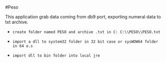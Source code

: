 #Peso

This application grab data coming from db9 port, exporting numeral data to txt archive.

- `create folder named PESO and archive .txt in C:
C:\\PESO\\PESO.txt`

- `import a dll to system32 folder in 32 bit case or sysWOW64 folder in 64 o.s`

- `import dll to bin folder into local jre`